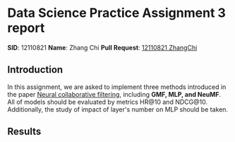 # Data Science Practice Assignment 3 report

**SID**: 12110821
**Name**: Zhang Chi
**Pull Request**: [12110821 ZhangChi]()

## Introduction

In this assignment, we are asked to implement three methods introduced in the paper [Neural collaborative filtering](https://arxiv.org/abs/1708.05031), including **GMF, MLP, and NeuMF**. All of models should be evaluated by metrics HR@10 and NDCG@10. Additionally, the study of impact of layer's number on MLP should be taken.

## Results

